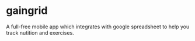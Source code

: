 # gaingrid
A full-free mobile app which integrates with google spreadsheet to help you track nutition and exercises.
